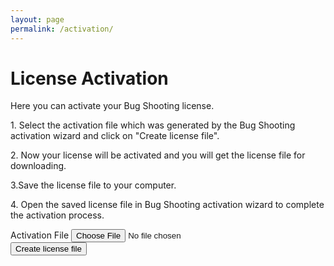```yaml
---
layout: page
permalink: /activation/
---
```


<div id="requestform">

  <h1>License Activation</h1>
  Here you can activate your Bug Shooting license.  
  <p>1. Select the activation file which was generated by the Bug Shooting activation wizard and click on "Create license file".</p>
  <p>2. Now your license will be activated and you will get the license file for downloading.</p>
  <p>3.Save the license file to your computer.</p>
  <p>4. Open the saved license file in Bug Shooting activation wizard to complete the activation process.</p>

  <form id="submitform">
    <div class="row mb-3">
      <div class="form-group">
        <label for="activationfile" class="col-sm-2 col-form-label">Activation File</label>
        <input class="form-control" type="file" required name="activationfile" id="activationfile" >
      </div>
    </div>
    <div class="row mb-3">
      <div class="form-group">
        <button class="btn btn-lg btn-primary btn-block" type="submit">Create license file</button>
      </div>
    </div>
  </form>
  
</div>
  
<div id="resultsuccess" style="display:none">
 <h1>XXXXXXXXXXXXXXXXXXXXXXXXXXXXXXXXXXXXXXXXXXXXXXXXXXXXXX</h1>
 XXXXXXXXXXXXXXXXXXXXXXXXXXXXXXXXXXXXXXXXXXXXXXXXXXXXXX
</div>

<div id="resultfailed" style="display:none">
  <h1>XXXXXXXXXXXXXXXXXXXXXXXXXXXXXXXXXXXXXXXXXXXXXXXXXXXXXX</h1>
  XXXXXXXXXXXXXXXXXXXXXXXXXXXXXXXXXXXXXXXXXXXXXXXXXXXXXX
</div>

<script type="text/javascript">

  const form = document.getElementById('submitform');
  
  form.addEventListener('submit', (event) => {

    // disable default action
    event.preventDefault();

    var request = new XMLHttpRequest();
  
    request.addEventListener('load', function( event ) {
      document.getElementById("requestform").style.display = "none";
      document.getElementById("resultsuccess").style.display = "block";
    } );
  
    request.addEventListener('error', function( event ) {
      document.getElementById("requestform").style.display = "none";
      document.getElementById("resultfailed").style.display = "block";
    } );
  
    request.open("POST", "https://services.bugshooting.com/rest/activatelicense", true);
  
    var data = new FormData();
    data.append('activationfile', document.getElementById("activationfile").files[0]);
  
    request.send(data);
        
  });
 
</script>
